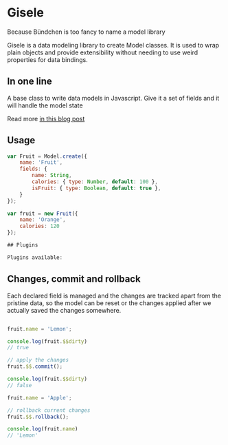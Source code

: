 # Gisele

Because Bündchen is too fancy to name a model library

Gisele is a data modeling library to create Model classes. It is used to wrap plain objects and provide extensibility without
needing to use weird properties for data bindings.

## In one line

A base class to write data models in Javascript. Give it a set of fields and it will handle the model state

Read more [in this blog post](http://darlanalv.es/en/other/177b217cf0-Gisele-a-model-library/index.html?utm_source=github&utm_medium=readme&utm_campaign=gh)

## Usage

```js
var Fruit = Model.create({
	name: 'Fruit',
	fields: {
		name: String,
		calories: { type: Number, default: 100 },
		isFruit: { type: Boolean, default: true },
	}
});

var fruit = new Fruit({
	name: 'Orange',
	calories: 120
});

## Plugins

Plugins available:


```
## Changes, commit and rollback

Each declared field is managed and the changes are tracked apart from the pristine data, so the model can be reset or the changes applied after we actually saved the changes somewhere.

```js

fruit.name = 'Lemon';

console.log(fruit.$$dirty)
// true

// apply the changes
fruit.$$.commit();

console.log(fruit.$$dirty)
// false

fruit.name = 'Apple';

// rollback current changes
fruit.$$.rollback();

console.log(fruit.name)
// 'Lemon'

```
